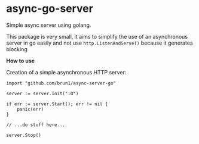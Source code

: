 # async-go-server
Simple async server using golang.


This package is very small, it aims to simplify the use of an asynchronous server in go easily and not use ```http.ListenAndServe()``` because it generates blocking

**How to use**

Creation of a simple asynchronous HTTP server:

```
import "github.com/brun1/async-server-go"

server := server.Init(":0")

if err := server.Start(); err != nil {
    panic(err)
}

// ...do stuff here...

server.Stop()

```
